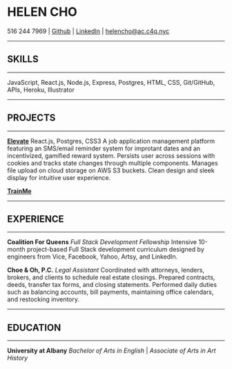 # HELEN CHO

516 244 7969    |   [Github](https://github.com/helencho)   |   [LinkedIn](https://www.linkedin.com/in/haeyoungcho/)    |   helencho@ac.c4q.nyc

---
## SKILLS
---
JavaScript, React.js, Node.js, Express, Postgres, HTML, CSS, Git/GitHub, APIs, Heroku, Illustrator

---
## PROJECTS
---
[**Elevate**](https://github.com/davidyshin/elevate)
React.js, Postgres, CSS3
A job application management platform featuring an SMS/email reminder system for improtant dates and an incentivized, gamified reward system. Persists user across sessions with cookies and tracks state changes through multiple components. Manages file upload on cloud storage on AWS S3 buckets. Clean design and sleek display for intuitive user experience.

[**TrainMe**](https://github.com/helencho/trainme)

---
## EXPERIENCE
---
**Coalition For Queens**
*Full Stack Development Fellowship*
Intensive 10-month project-based Full Stack development curriculum designed by engineers from Vice, Facebook, Yahoo, Artsy, and LinkedIn.

**Choe & Oh, P.C.**
*Legal Assistant*
Coordinated with attorneys, lenders, brokers, and clients to schedule real estate closings. Prepared contracts, deeds, transfer tax forms, and closing statements. Performed daily duties such as balancing accounts, bill payments, maintaining office calendars, and restocking inventory.

---
## EDUCATION 
--- 
**University at Albany**
*Bachelor of Arts in English* | *Associate of Arts in Art History*


